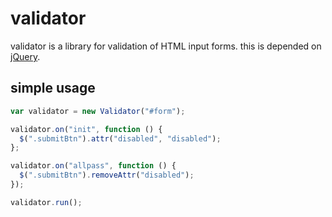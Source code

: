 # validator

validator is a library for validation of HTML input forms.
this is depended on [jQuery](http://jquery.com/).


## simple usage
```js
var validator = new Validator("#form");

validator.on("init", function () {
  $(".submitBtn").attr("disabled", "disabled");
};

validator.on("allpass", function () {
  $(".submitBtn").removeAttr("disabled");
});

validator.run();
```

